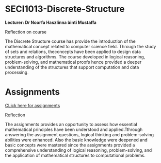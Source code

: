 # SECI1013-Discrete-Structure
**Lecturer: Dr Noorfa Haszlinna binti Mustaffa**

Reflection on course

The Discrete Structure course has provide the introduction of the mathematical concept related to computer science field. Through the study of sets and relations, theconcepts have been applied to design data structures and algorithms. The course developed in logical reasoning, problem-solving, and mathematical proofs hence provided a deeper understanding of the structures that support computation and data processing.

# Assignments
[CLick here for assignments]()

Reflection

The assignments provides an opportunity to assess how essential mathematical principles have been understood and applied.Tthrough answering the assignment questions, logical thinking and problem-solving abilities were enhanced. Also the basic knowledge were deepened and basic concepts were mastered since the assignments provided a comprehensive understanding of logical reasoning, problem-solving, and the application of mathematical structures to computational problems. 
